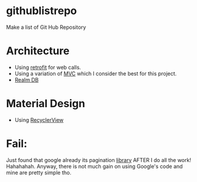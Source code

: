# githublistrepo
Make a list of Git Hub Repository

# Architecture

* Using [retrofit](http://square.github.io/retrofit/) for web calls.
* Using a variation of [MVC](https://en.wikipedia.org/wiki/Model%E2%80%93view%E2%80%93controller) which I consider the best for this project.
* [Realm DB](https://blog.realm.io/realm-for-android/?)

# Material Design

* Using [RecyclerView](https://developer.android.com/reference/android/support/v7/widget/RecyclerView.html)

# Fail:

Just found that google already its pagination [library](https://developer.android.com/topic/libraries/architecture/paging.html) AFTER I do all the work! Hahahahah. Anyway, there is not much gain on using Google's code and mine are pretty simple tho.
